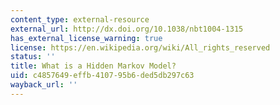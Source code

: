 ```yaml
---
content_type: external-resource
external_url: http://dx.doi.org/10.1038/nbt1004-1315
has_external_license_warning: true
license: https://en.wikipedia.org/wiki/All_rights_reserved
status: ''
title: What is a Hidden Markov Model?
uid: c4857649-effb-4107-95b6-ded5db297c63
wayback_url: ''
---
```

